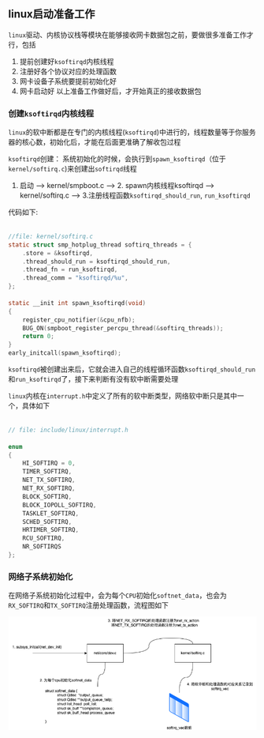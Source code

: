 ## linux启动准备工作

`linux`驱动、内核协议栈等模块在能够接收网卡数据包之前，要做很多准备工作才行，包括
1. 提前创建好`ksoftirqd`内核线程
2. 注册好各个协议对应的处理函数
3. 网卡设备子系统要提前初始化好
4. 网卡启动好
以上准备工作做好后，才开始真正的接收数据包


### 创建`ksoftirqd`内核线程

`linux`的软中断都是在专门的内核线程(`ksoftirqd`)中进行的，线程数量等于你服务器的核心数，初始化后，才能在后面更准确了解收包过程

`ksoftirqd`创建： 系统初始化的时候，会执行到`spawn_ksoftirqd`（位于`kernel/softirq.c`)来创建出`softirqd`线程

1. 启动 --> kernel/smpboot.c --> 2. spawn内核线程ksoftirqd --> kernel/softirq.c --> 3.注册线程函数`ksoftirqd_should_run`, `run_ksoftirqd`

代码如下:

```C

//file: kernel/softirq.c
static struct smp_hotplug_thread softirq_threads = {
    .store = &ksoftirqd,
    .thread_should_run = ksoftirqd_should_run,
    .thread_fn = run_ksoftirqd,
    .thread_comm = "ksoftirqd/%u",
};

static __init int spawn_ksoftirqd(void)
{
    register_cpu_notifier(&cpu_nfb);
    BUG_ON(smpboot_register_percpu_thread(&softirq_threads));
    return 0;
}
early_initcall(spawn_ksoftirqd);
```

`ksoftirqd`被创建出来后，它就会进入自己的线程循环函数`ksoftirqd_should_run`和`run_ksoftirqd`了，接下来判断有没有软中断需要处理

`linux`内核在`interrupt.h`中定义了所有的软中断类型，网络软中断只是其中一个，具体如下

```C

// file: include/linux/interrupt.h

enum 
{
    HI_SOFTIRQ = 0,
    TIMER_SOFTIRQ,
    NET_TX_SOFTIRQ,
    NET_RX_SOFTIRQ,
    BLOCK_SOFTIRQ,
    BLOCK_IOPOLL_SOFTIRQ,
    TASKLET_SOFTIRQ,
    SCHED_SOFTIRQ,
    HRTIMER_SOFTIRQ,
    RCU_SOFTIRQ,
    NR_SOFTIRQS
};
```

### 网络子系统初始化

在网络子系统初始化过程中，会为每个`CPU`初始化`softnet_data`，也会为`RX_SOFTIRQ`和`TX_SOFTIRQ`注册处理函数，流程图如下

![sub_initial](zixitongchushihua.png)
